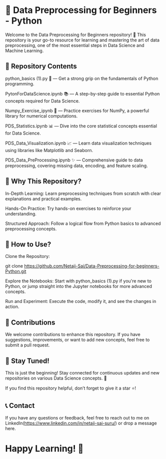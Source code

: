 # 📘 Data Preprocessing for Beginners - Python

Welcome to the Data Preprocessing for Beginners repository! 🚀 This repository is your go-to resource for learning and mastering the art of data preprocessing, one of the most essential steps in Data Science and Machine Learning.

## 📂 Repository Contents

python_basics (1).py 🐍 — Get a strong grip on the fundamentals of Python programming.

PytonForDataScience.ipynb 📚 — A step-by-step guide to essential Python concepts required for Data Science.

Numpy_Exercise_ipynb 🧮 — Practice exercises for NumPy, a powerful library for numerical computations.

PDS_Statistics.ipynb 📊 — Dive into the core statistical concepts essential for Data Science.

PDS_Data_Visualization.ipynb 📈 — Learn data visualization techniques using libraries like Matplotlib and Seaborn.

PDS_Data_PreProcessing.ipynb ✨ — Comprehensive guide to data preprocessing, covering missing data, encoding, and feature scaling.

## 🎯 Why This Repository?

In-Depth Learning: Learn preprocessing techniques from scratch with clear explanations and practical examples.

Hands-On Practice: Try hands-on exercises to reinforce your understanding.

Structured Approach: Follow a logical flow from Python basics to advanced preprocessing concepts.

## 📢 How to Use?

Clone the Repository:

git clone https://github.com/Netaji-Sai/Data-Preprocessing-for-beginners-Python.git

Explore the Notebooks: Start with python_basics (1).py if you're new to Python, or jump straight into the Jupyter notebooks for more advanced concepts.

Run and Experiment: Execute the code, modify it, and see the changes in action.

## 🤝 Contributions

We welcome contributions to enhance this repository. If you have suggestions, improvements, or want to add new concepts, feel free to submit a pull request.

## 📢 Stay Tuned!

This is just the beginning! Stay connected for continuous updates and new repositories on various Data Science concepts. 🌟

If you find this repository helpful, don’t forget to give it a star ⭐!

## 📞 Contact

If you have any questions or feedback, feel free to reach out to me on LinkedIn(https://www.linkedin.com/in/netaji-sai-suru/) or drop a message here.

# Happy Learning! 🚀
